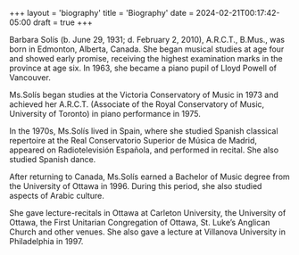 +++
layout = 'biography'
title = 'Biography'
date = 2024-02-21T00:17:42-05:00
draft = true
+++

Barbara Solís (b. June 29, 1931; d. February 2, 2010), A.R.C.T., B.Mus., was born in Edmonton, Alberta, Canada. She began musical studies at age four and showed early promise, receiving the highest examination marks in the province at age six. In 1963, she became a piano pupil of Lloyd Powell of Vancouver.

Ms.Solís began studies at the Victoria Conservatory of Music in 1973 and achieved her A.R.C.T. (Associate of the Royal Conservatory of Music, University of Toronto) in piano performance in 1975.

In the 1970s, Ms.Solís lived in Spain, where she studied Spanish classical repertoire at the Real Conservatorio Superior de Música de Madrid, appeared on Radiotelevisión Española, and performed in recital. She also studied Spanish dance.

After returning to Canada, Ms.Solís earned a Bachelor of Music degree from the University of Ottawa in 1996. During this period, she also studied aspects of Arabic culture.

She gave lecture-recitals in Ottawa at Carleton University, the University of Ottawa, the First Unitarian Congregation of Ottawa, St. Luke’s Anglican Church and other venues. She also gave a lecture at Villanova University in Philadelphia in 1997.
